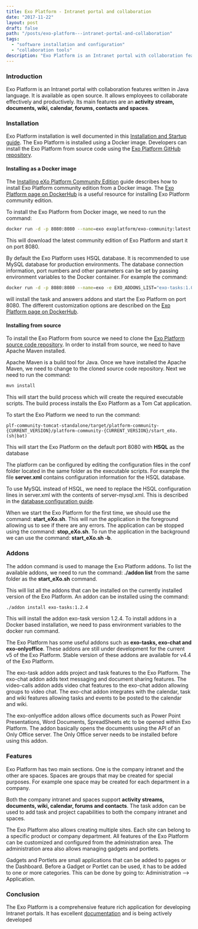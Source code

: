 ```yaml
---
title: Exo Platform - Intranet portal and collaboration
date: "2017-11-22"
layout: post
draft: false
path: "/posts/exo-platform---intranet-portal-and-collaboration"
tags:
  - "software installation and configuration"
  - "collaboration tools"
description: "Exo Platform is an Intranet portal with collaboration features written in Java language. It is available as open source. It allows employees to collaborate effectively and productively. Its main features are an activity stream, documents, wiki, calendar, forums, contacts and spaces."
---
```


### Introduction
Exo Platform is an Intranet portal with collaboration features written in Java language. It is available as open source. It allows employees to collaborate effectively and productively. Its main features are an **activity stream, documents, wiki, calendar, forums, contacts and spaces**.

### Installation
Exo Platform installation is well documented in this [Installation and Startup guide](https://docs.exoplatform.org/PLF50/PLFAdminGuide.InstallationAndStartup.html). The Exo Platform is installed using a Docker image. Developers can install the Exo Platform from source code using the [Exo Platform GitHub repository](https://github.com/exoplatform/platform-public-distributions).

#### Installing as a Docker image
The [Installing eXo Platform Community Edition](https://docs.exoplatform.org/PLF50/PLFAdminGuide.InstallationAndStartup.CommunityEdition.html) guide describes how to install Exo Platform community edition from a Docker image. The [Exo Platform page on DockerHub](https://hub.docker.com/r/exoplatform/exo-community/) is a useful resource for installing Exo Platform community edition.

To install the Exo Platform from Docker image, we need to run the command:

```bash
docker run -d -p 8080:8080 --name=exo exoplatform/exo-community:latest
```

This will download the latest community edition of Exo Platform and start it on port 8080.

By default the Exo Platform uses HSQL database. It is recommended to use MySQL database for production environments. The database connection information, port numbers and other parameters can be set by passing environment variables to the Docker container. For example the command:

```bash
docker run -d -p 8080:8080 --name=exo -e EXO_ADDONS_LIST="exo-tasks:1.0.0,exo-answers" exoplatform/exo-community:latest
```

will install the task and answers addons and start the Exo Platform on port 8080. The different customization options are described on the [Exo Platform page on DockerHub](https://hub.docker.com/r/exoplatform/exo-community/).

#### Installing from source
To install the Exo Platform from source we need to clone the [Exo Platform source code repository](https://github.com/exoplatform/platform-public-distributions). In order to install from source, we need to have Apache Maven installed.

Apache Maven is a build tool for Java. Once we have installed the Apache Maven, we need to change to the cloned source code repository. Next we need to run the command:

```bash
mvn install
```

This will start the build process which will create the required executable scripts. The build process installs the Exo Platform as a Tom Cat application.

To start the Exo Platform we need to run the command:

```
plf-community-tomcat-standalone/target/platform-community-{CURRENT_VERSION}/platform-community-{CURRENT_VERSION}/start_eXo.(sh|bat)
```

This will start the Exo Platform on the default port 8080 with **HSQL** as the database

The platform can be configured by editing the configuration files in the conf folder located in the same folder as the executable scripts. For example the file **server.xml** contains configuration information for the HSQL database.

To use MySQL instead of HSQL, we need to replace the HSQL configuration lines in server.xml with the contents of server-mysql.xml. This is described in the [database configuration guide](https://docs.exoplatform.org/PLF50/PLFAdminGuide.Database.html).

When we start the Exo Platform for the first time, we should use the command: **start_eXo.sh**. This will run the application in the foreground allowing us to see if there are any errors. The application can be stopped using the command: **stop_eXo.sh**. To run the application in the background we can use the command: **start_eXo.sh -b**.

### Addons
The addon command is used to manage the Exo Platform addons. To list the available addons, we need to run the command: **./addon list** from the same folder as the **start_eXo.sh** command.

This will list all the addons that can be installed on the currently installed version of the Exo Platform. An addon can be installed using the command:

```bash
./addon install exo-tasks:1.2.4
```

This will install the addon exo-task version 1.2.4. To install addons in a Docker based installation, we need to pass environment variables to the docker run command.

The Exo Platform has some useful addons such as **exo-tasks, exo-chat and exo-onlyoffice**. These addons are still under development for the current v5 of the Exo Platform. Stable version of these addons are available for v4.4 of the Exo Platform.

The exo-task addon adds project and task features to the Exo Platform. The exo-chat addon adds text messaging and document sharing features. The video-calls addon adds video chat features to the exo-chat addon allowing groups to video chat. The exo-chat addon integrates with the calendar, task and wiki features allowing tasks and events to be posted to the calendar and wiki.

The exo-onlyoffice addon allows office documents such as Power Point Presentations, Word Documents, SpreadSheets etc to be opened within Exo Platform. The addon basically opens the documents using the API of an Only Office server. The Only Office server needs to be installed before using this addon.

### Features
Exo Platform has two main sections. One is the company intranet and the other are spaces. Spaces are groups that may be created for special purposes. For example one space may be created for each department in a company.

Both the company intranet and spaces support **activity streams, documents, wiki, calendar, forums and contacts**. The task addon can be used to add task and project capabilities to both the company intranet and spaces.

The Exo Platform also allows creating multiple sites. Each site can belong to a specific product or company department. All features of the Exo Platform can be customized and configured from the administration area. The administration area also allows managing gadgets and portlets.

Gadgets and Portlets are small applications that can be added to pages or the Dashboard. Before a Gadget or Portlet can be used, it has to be added to one or more categories. This can be done by going to: Administration --> Application.

### Conclusion
The Exo Platform is a comprehensive feature rich application for developing Intranet portals. It has excellent [documentation](https://docs.exoplatform.org) and is being actively developed
